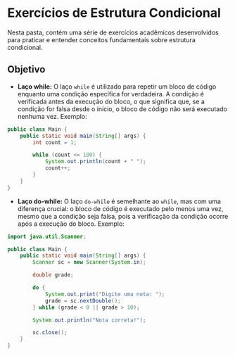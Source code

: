 # Exercícios de Estrutura Condicional

Nesta pasta, contém uma série de exercícios acadêmicos desenvolvidos para praticar e entender conceitos fundamentais sobre estrutura condicional.

## Objetivo

- **Laço while:** O laço `while` é utilizado para repetir um bloco de código enquanto uma condição específica for verdadeira. A condição é verificada antes da execução do bloco, o que significa que, se a condição for falsa desde o início, o bloco de código não será executado nenhuma vez. Exemplo:

```java
public class Main {
    public static void main(String[] args) {
        int count = 1;

        while (count <= 100) {
            System.out.println(count + " ");
            count++;
        }
    }
}
```

- **Laço do-while:** O laço `do-while` é semelhante ao `while`, mas com uma diferença crucial: o bloco de código é executado pelo menos uma vez, mesmo que a condição seja falsa, pois a verificação da condição ocorre após a execução do bloco. Exemplo:

```java
import java.util.Scanner;

public class Main {
    public static void main(String[] args) {
        Scanner sc = new Scanner(System.in);

        double grade;

        do {
            System.out.print("Digite uma nota: ");
            grade = sc.nextDouble();
        } while (grade < 0 || grade > 10);

        System.out.println("Nota correta!");

        sc.close();
    }
}
```
